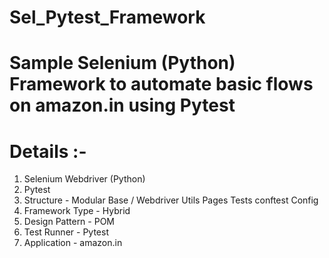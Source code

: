 # Sel_Pytest_Framework
# Sample Selenium (Python) Framework to automate basic flows on amazon.in using Pytest


# Details :- 
1. Selenium Webdriver (Python)
2. Pytest
3. Structure - Modular 
      Base / Webdriver Utils
      Pages
      Tests
          conftest
      Config
4. Framework Type - Hybrid
5. Design Pattern - POM
6. Test Runner - Pytest
7. Application - amazon.in  
  
